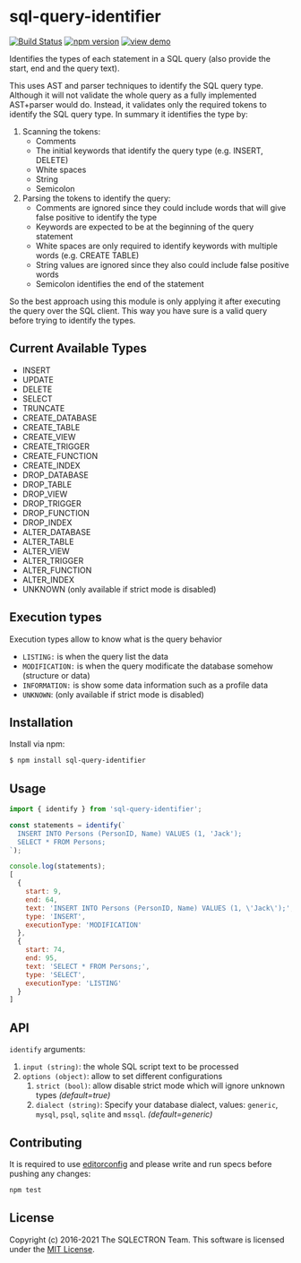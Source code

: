 sql-query-identifier
===================

[![Build Status](https://github.com/sqlectron/sql-query-identifier/workflows/Test/badge.svg?branch=master)](https://github.com/sqlectron/sql-query-identifier/actions?query=workflow%3ATest+branch%3Amaster)
[![npm version](https://badge.fury.io/js/sql-query-identifier.svg)](https://badge.fury.io/js/sql-query-identifier)
[![view demo](https://img.shields.io/badge/view-demo-blue.svg)](https://sqlectron.github.io/sql-query-identifier/)

Identifies the types of each statement in a SQL query (also provide the start, end and the query text).

This uses AST and parser techniques to identify the SQL query type.
Although it will not validate the whole query as a fully implemented AST+parser would do.
Instead, it validates only the required tokens to identify the SQL query type. In summary it identifies the type by:

1. Scanning the tokens:
    * Comments
    * The initial keywords that identify the query type (e.g. INSERT, DELETE)
    * White spaces
    * String
    * Semicolon
1. Parsing the tokens to identify the query:
    * Comments are ignored since they could include words that will give false positive to identify the type
    * Keywords are expected to be at the beginning of the query statement
    * White spaces are only required to identify keywords with multiple words (e.g. CREATE TABLE)
    * String values are ignored since they also could include false positive words
    * Semicolon identifies the end of the statement

So the best approach using this module is only applying it after executing the query over the SQL client.
This way you have sure is a valid query before trying to identify the types.

## Current Available Types

* INSERT
* UPDATE
* DELETE
* SELECT
* TRUNCATE
* CREATE_DATABASE
* CREATE_TABLE
* CREATE_VIEW
* CREATE_TRIGGER
* CREATE_FUNCTION
* CREATE_INDEX
* DROP_DATABASE
* DROP_TABLE
* DROP_VIEW
* DROP_TRIGGER
* DROP_FUNCTION
* DROP_INDEX
* ALTER_DATABASE
* ALTER_TABLE
* ALTER_VIEW
* ALTER_TRIGGER
* ALTER_FUNCTION
* ALTER_INDEX
* UNKNOWN (only available if strict mode is disabled)

## Execution types

Execution types allow to know what is the query behavior

* `LISTING:` is when the query list the data
* `MODIFICATION:` is when the query modificate the database somehow (structure or data)
* `INFORMATION:` is show some data information such as a profile data
* `UNKNOWN`: (only available if strict mode is disabled)

## Installation

Install via npm:

```bash
$ npm install sql-query-identifier
```

## Usage

```js
import { identify } from 'sql-query-identifier';

const statements = identify(`
  INSERT INTO Persons (PersonID, Name) VALUES (1, 'Jack');
  SELECT * FROM Persons;
`);

console.log(statements);
[
  {
    start: 9,
    end: 64,
    text: 'INSERT INTO Persons (PersonID, Name) VALUES (1, \'Jack\');',
    type: 'INSERT',
    executionType: 'MODIFICATION'
  },
  {
    start: 74,
    end: 95,
    text: 'SELECT * FROM Persons;',
    type: 'SELECT',
    executionType: 'LISTING'
  }
]
```

## API

`identify` arguments:

1. `input (string)`: the whole SQL script text to be processed
1. `options (object)`: allow to set different configurations
    1. `strict (bool)`: allow disable strict mode which will ignore unknown types *(default=true)*
    2. `dialect (string)`: Specify your database dialect, values: `generic`, `mysql`, `psql`, `sqlite` and `mssql`. *(default=generic)*

## Contributing

It is required to use [editorconfig](https://editorconfig.org/) and please write and run specs before pushing any changes:

```js
npm test
```

## License

Copyright (c) 2016-2021 The SQLECTRON Team.
This software is licensed under the [MIT License](https://github.com/sqlectron/sql-query-identifier/blob/master/LICENSE).
